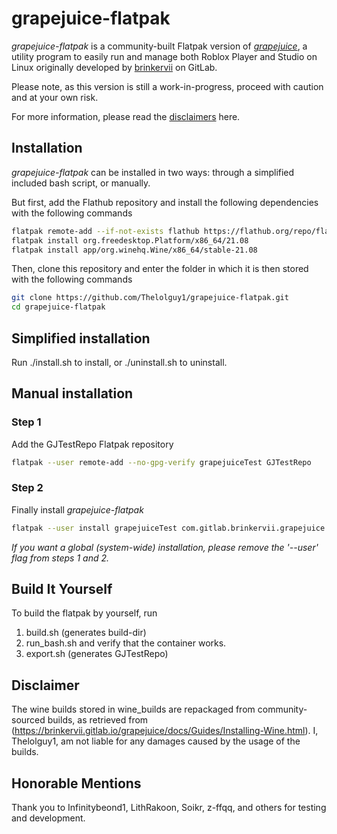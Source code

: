 # grapejuice-flatpak
*grapejuice-flatpak* is a community-built Flatpak version of *[grapejuice](https://gitlab.com/brinkervii/grapejuice)*, a utility program to easily run and manage both Roblox Player and Studio on Linux originally developed by [brinkervii](https://gitlab.com/brinkervii) on GitLab.

Please note, as this version is still a work-in-progress, proceed with caution and at your own risk.

For more information, please read the [disclaimers](https://github.com/FazlyMR/grapejuice-flatpak/edit/master/README.md#disclaimer) here.
## Installation
*grapejuice-flatpak* can be installed in two ways: through a simplified included bash script, or manually. 

But first, add the Flathub repository and install the following dependencies with the following commands
```bash
flatpak remote-add --if-not-exists flathub https://flathub.org/repo/flathub.flatpakrepo
flatpak install org.freedesktop.Platform/x86_64/21.08
flatpak install app/org.winehq.Wine/x86_64/stable-21.08
```
Then, clone this repository and enter the folder in which it is then stored with the following commands
```bash
git clone https://github.com/Thelolguy1/grapejuice-flatpak.git
cd grapejuice-flatpak
```

## Simplified installation
Run ./install.sh to install, or ./uninstall.sh to uninstall.

## Manual installation

### Step 1
Add the GJTestRepo Flatpak repository
```bash
flatpak --user remote-add --no-gpg-verify grapejuiceTest GJTestRepo
```
### Step 2
Finally install *grapejuice-flatpak*
```bash
flatpak --user install grapejuiceTest com.gitlab.brinkervii.grapejuice
```
_If you want a global (system-wide) installation, please remove the '--user' flag from steps 1 and 2._

## Build It Yourself
To build the flatpak by yourself, run
1. build.sh (generates build-dir)
2. run_bash.sh and verify that the container works.
3. export.sh (generates GJTestRepo)

## Disclaimer
The wine builds stored in wine_builds are repackaged from community-sourced builds, as retrieved from (https://brinkervii.gitlab.io/grapejuice/docs/Guides/Installing-Wine.html). I, Thelolguy1, am not liable for any damages caused by the usage of the builds.

## Honorable Mentions
Thank you to Infinitybeond1, LithRakoon, Soikr, z-ffqq, and others for testing and development.

